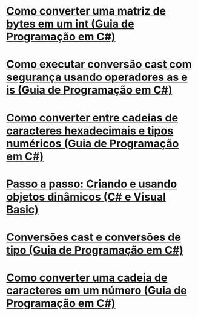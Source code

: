 # [Como converter uma matriz de bytes em um int (Guia de Programação em C#)](how-to-convert-a-byte-array-to-an-int.md)
# [Como executar conversão cast com segurança usando operadores as e is (Guia de Programação em C#)](how-to-safely-cast-by-using-as-and-is-operators.md)
# [Como converter entre cadeias de caracteres hexadecimais e tipos numéricos (Guia de Programação em C#)](how-to-convert-between-hexadecimal-strings-and-numeric-types.md)
# [Passo a passo: Criando e usando objetos dinâmicos (C# e Visual Basic)](walkthrough-creating-and-using-dynamic-objects.md)
# [Conversões cast e conversões de tipo (Guia de Programação em C#)](casting-and-type-conversions.md)
# [Como converter uma cadeia de caracteres em um número (Guia de Programação em C#)](how-to-convert-a-string-to-a-number.md)
